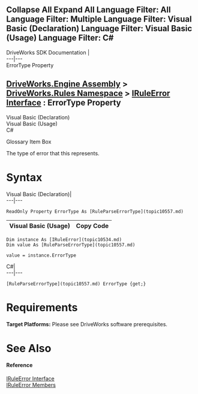 Collapse All Expand All Language Filter: All  Language Filter: Multiple  Language Filter: Visual Basic (Declaration) Language Filter: Visual Basic (Usage) Language Filter: C#  
---  
DriveWorks SDK Documentation  |   
---|---  
ErrorType Property   
  
[DriveWorks.Engine Assembly](topic2156.md) > [DriveWorks.Rules Namespace](topic10510.md) > [IRuleError Interface](topic10534.md) : ErrorType Property  
---  
  
Visual Basic (Declaration)    
Visual Basic (Usage)    
C# 

Glossary Item Box

The type of error that this represents. 

# Syntax

Visual Basic (Declaration)|   
---|---  
      
    
    ReadOnly Property ErrorType As [RuleParseErrorType](topic10557.md)  
  
Visual Basic (Usage)| Copy Code  
---|---  
      
    
    Dim instance As [IRuleError](topic10534.md)
    Dim value As [RuleParseErrorType](topic10557.md)
     
    value = instance.ErrorType  
  
C#|   
---|---  
      
    
    [RuleParseErrorType](topic10557.md) ErrorType {get;}  
  
# Requirements

**Target Platforms:** Please see DriveWorks software prerequisites.

# See Also

#### Reference

[IRuleError Interface](topic10534.md)   
[IRuleError Members](topic10535.md)



